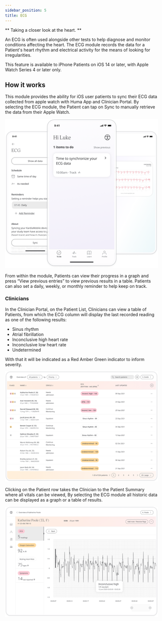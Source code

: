 ```yaml
---
sidebar_position: 5
title: ECG
---
```


** Taking a closer look at the heart. **

An ECG is often used alongside other tests to help diagnose and monitor conditions affecting the heart. The ECG module records the data for a Patient's heart rhythm and electrical activity for the means of looking for irregularities.

This feature is available to iPhone Patients on iOS 14 or later, with Apple Watch Series 4 or later only.

## How it works
This module provides the ability for iOS user patients to sync their ECG data collected from apple watch with Huma App and Clinician Portal. By selecting the ECG module, the Patient can tap on Sync to manually retrieve the data from their Apple Watch. 

![Adding ECG tracking from Apple Watch to Huma App](./assets/ecg.png)

From within the module, Patients can view their progress in a graph and press “View previous entries” to view previous results in a table. Patients can also set a daily, weekly, or monthly reminder to help keep on track.

### Clinicians

In the Clinician Portal, on the Patient List, Clinicians can view a table of Patients, from which the ECG column will display the last recorded reading as one of the following results:

- Sinus rhythm
- Atrial fibrillation
- Inconclusive high heart rate
- Inconclusive low heart rate
- Undetermined

With that it will be indicated as a Red Amber Green indicator to inform severity. 

![Patient Summary of ECG results](./assets/cp-patient-list-ecg.png)

Clicking on the Patient row takes the Clinician to the Patient Summary where all vitals can be viewed, By selecting the ECG module all historic data can be displayed as a graph or a table of results.

![Patient Summary of ECG results](./assets/cp-module-details-ecg.png)